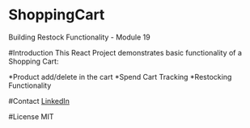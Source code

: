 # ShoppingCart
Building Restock Functionality - Module 19

#Introduction
This React Project demonstrates basic functionality of a Shopping Cart:

*Product add/delete in the cart
*Spend Cart Tracking
*Restocking Functionality

#Contact
[LinkedIn](https://www.linkedin.com/in/gbmurphyy/)

#License
MIT
